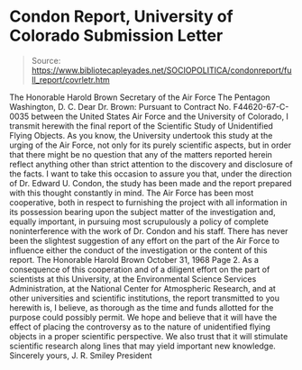 # Condon Report, University of Colorado Submission Letter

> Source: https://www.bibliotecapleyades.net/SOCIOPOLITICA/condonreport/full_report/covrletr.htm

The Honorable Harold Brown
Secretary of the Air Force
The Pentagon
Washington, D. C.
Dear Dr. Brown:
Pursuant to Contract No. F44620-67-C-0035 between the United States Air Force and the University of Colorado, I transmit herewith the final report of the Scientific Study of Unidentified Flying Objects.
As you know, the University undertook this study at the urging of the Air Force, not only for its purely scientific aspects, but in order that there might be no question that any of the matters reported herein reflect anything other than strict attention to the discovery and disclosure of the facts. I want to take this occasion to assure you that, under the direction of Dr. Edward U. Condon, the study has been made and the report prepared with this thought constantly in mind. The Air Force has been most cooperative, both in respect to furnishing the project with all information in its possession bearing upon the subject matter of the investigation and, equally important, in pursuing most scrupulously a policy of complete noninterference with the work of Dr. Condon and his staff. There has never been the slightest suggestion of any effort on the part of the Air Force to influence either the conduct of the investigation or the content of this report.
The Honorable Harold Brown October 31, 1968
Page 2.
As a consequence of this cooperation and of a diligent effort on the part of scientists at this University, at the Environmental Science Services Administration, at the National Center for Atmospheric Research, and at other universities and scientific institutions, the report transmitted to you herewith is, I believe, as thorough as the time and funds allotted for the purpose could possibly permit.
We hope and believe that it will have the effect of placing the controversy as to the nature of unidentified flying objects in a proper scientific perspective. We also trust that it will stimulate scientific research along lines that may yield important new knowledge.
Sincerely yours,
J. R. Smiley
President
